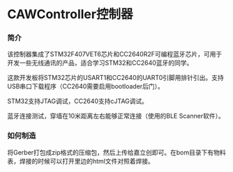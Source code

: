 # CAWController控制器



### 简介

该控制器集成了STM32F407VET6芯片和CC2640R2F可编程蓝牙芯片，可用于开发一些无线通讯的产品，适合学习STM32和CC2640蓝牙的同学。

这款开发板将STM32芯片的USART1和CC2640的UART0引脚用排针引出。支持USB串口下载程序（CC2640需要启用bootloader后门）。

STM32支持JTAG调试，CC2640支持cJTAG调试。

蓝牙连接测试，穿墙在10米距离左右能够正常连接（使用的BLE Scanner软件）。



### 如何制造

将Gerber打包成zip格式的压缩包，然后上传给嘉立创即可。在bom目录下有物料表，焊接的时候可以打开里边的html文件对照着焊接。






